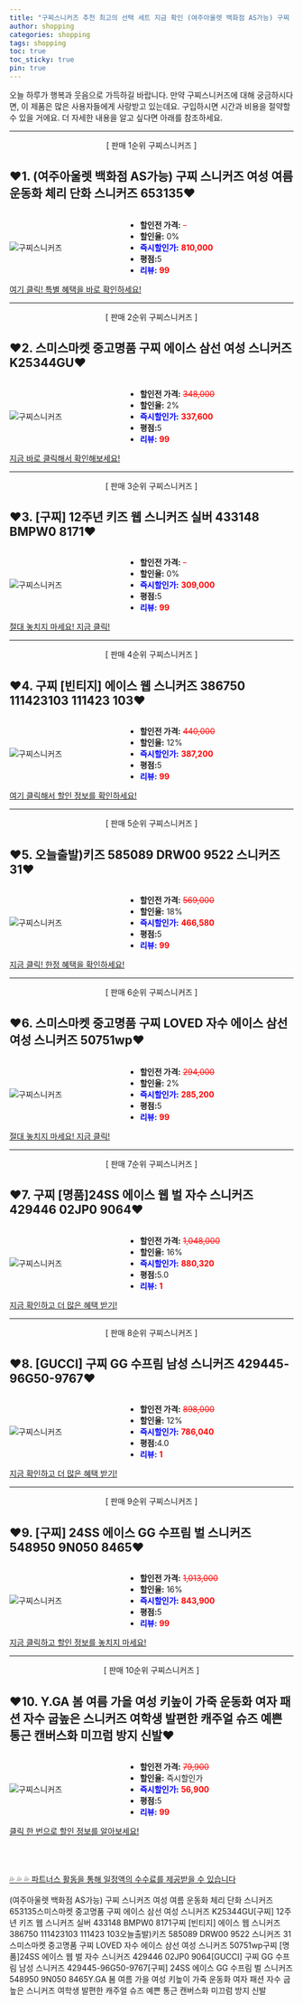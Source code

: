 ```yaml
---
title: "구찌스니커즈 추천 최고의 선택 세트 지금 확인 (여주아울렛 백화점 AS가능) 구찌 스니커즈"
author: shopping
categories: shopping
tags: shopping
toc: true
toc_sticky: true
pin: true
---
```

오늘 하루가 행복과 웃음으로 가득하길 바랍니다. 만약 구찌스니커즈에 대해 궁금하시다면,  이 제품은 많은 사용자들에게 사랑받고 있는데요. 구입하시면 시간과 비용을 절약할 수 있을 거에요. 더 자세한 내용을 알고 싶다면 아래를 참조하세요.

---
<p class="toplist" style="margin: 0 auto; display: block; width: fit-content;">[ 판매 1순위 구찌스니커즈 ]</p>

<h2><strong>❤️1. (여주아울렛 백화점 AS가능) 구찌 스니커즈 여성 여름 운동화 체리 단화 스니커즈 653135❤️</strong></h2>

<div style="display: flex; align-items: center;">
    <div style="flex: 0.4;">
        <img src="https://thumbnail7.coupangcdn.com/thumbnails/remote/230x230ex/image/vendor_inventory/48be/e297f8566673f55f1cb36831605576260749af6c2a22491ca6c827c2ffd9.jpeg" alt="구찌스니커즈" style="max-width: 100%;">
    </div>
    <div style="flex: 0.6; margin-left: 10px;">
        <ul>
            <li><strong>할인전 가격:</strong> <del style="color: red;">-</del></li>
            <li><strong>할인율:</strong> 0%</li>
            <li><span style='color:blue'><strong>즉시할인가:</strong></span> <span style='color:red'><strong>810,000</strong></span></li>
            <li><strong>평점:</strong>5</li>
            <li><span style='color:blue'><strong>리뷰:</strong></span> <span style='color:red'><strong>99</strong></span></li>
        </ul>
    </div>
</div>
<div class="center">
    <a href="https://selin100587001.github.io?lptag=AF9450613&subid=githubio&pageKey=7546546584&traceid=V0-153&itemId=19850360966&vendorItemId=86951571145" class="myButton">
        여기 클릭! 특별 혜택을 바로 확인하세요!
    </a>
</div>


---
<p class="toplist" style="margin: 0 auto; display: block; width: fit-content;">[ 판매 2순위 구찌스니커즈 ]</p>

<h2><strong>❤️2. 스미스마켓 중고명품 구찌 에이스 삼선 여성 스니커즈 K25344GU❤️</strong></h2>

<div style="display: flex; align-items: center;">
    <div style="flex: 0.4;">
        <img src="https://thumbnail10.coupangcdn.com/thumbnails/remote/230x230ex/image/vendor_inventory/c156/6af2ec50df2f3aef3c65d5036e9228556e0fa069abec984b16842e4cc2b7.jpg" alt="구찌스니커즈" style="max-width: 100%;">
    </div>
    <div style="flex: 0.6; margin-left: 10px;">
        <ul>
            <li><strong>할인전 가격:</strong> <del style="color: red;">348,000</del></li>
            <li><strong>할인율:</strong> 2%</li>
            <li><span style='color:blue'><strong>즉시할인가:</strong></span> <span style='color:red'><strong>337,600</strong></span></li>
            <li><strong>평점:</strong>5</li>
            <li><span style='color:blue'><strong>리뷰:</strong></span> <span style='color:red'><strong>99</strong></span></li>
        </ul>
    </div>
</div>
<div class="center">
    <a href="https://selin100587001.github.io?lptag=AF9450613&subid=githubio&pageKey=8008307898&traceid=V0-153&itemId=22332745594&vendorItemId=89378042480" class="myButton">
        지금 바로 클릭해서 확인해보세요!
    </a>
</div>


---
<p class="toplist" style="margin: 0 auto; display: block; width: fit-content;">[ 판매 3순위 구찌스니커즈 ]</p>

<h2><strong>❤️3. [구찌] 12주년 키즈 웹 스니커즈 실버 433148 BMPW0 8171❤️</strong></h2>

<div style="display: flex; align-items: center;">
    <div style="flex: 0.4;">
        <img src="https://thumbnail10.coupangcdn.com/thumbnails/remote/230x230ex/image/vendor_inventory/72d0/7159031441dc643deb1c429fab9b6ede9e0eb97d8febccc0414e46f8072b.jpg" alt="구찌스니커즈" style="max-width: 100%;">
    </div>
    <div style="flex: 0.6; margin-left: 10px;">
        <ul>
            <li><strong>할인전 가격:</strong> <del style="color: red;">-</del></li>
            <li><strong>할인율:</strong> 0%</li>
            <li><span style='color:blue'><strong>즉시할인가:</strong></span> <span style='color:red'><strong>309,000</strong></span></li>
            <li><strong>평점:</strong>5</li>
            <li><span style='color:blue'><strong>리뷰:</strong></span> <span style='color:red'><strong>99</strong></span></li>
        </ul>
    </div>
</div>
<div class="center">
    <a href="https://selin100587001.github.io?lptag=AF9450613&subid=githubio&pageKey=7360956465&traceid=V0-153&itemId=18964612307&vendorItemId=86090423549" class="myButton">
        절대 놓치지 마세요! 지금 클릭!
    </a>
</div>


---
<p class="toplist" style="margin: 0 auto; display: block; width: fit-content;">[ 판매 4순위 구찌스니커즈 ]</p>

<h2><strong>❤️4. 구찌 [빈티지] 에이스 웹 스니커즈 386750 111423103 111423 103❤️</strong></h2>

<div style="display: flex; align-items: center;">
    <div style="flex: 0.4;">
        <img src="https://thumbnail8.coupangcdn.com/thumbnails/remote/230x230ex/image/vendor_inventory/f5ae/876c0718edc2c528a0417d3aa48e8810cbf477b0374940a90b3e1c3316e0.jpg" alt="구찌스니커즈" style="max-width: 100%;">
    </div>
    <div style="flex: 0.6; margin-left: 10px;">
        <ul>
            <li><strong>할인전 가격:</strong> <del style="color: red;">440,000</del></li>
            <li><strong>할인율:</strong> 12%</li>
            <li><span style='color:blue'><strong>즉시할인가:</strong></span> <span style='color:red'><strong>387,200</strong></span></li>
            <li><strong>평점:</strong>5</li>
            <li><span style='color:blue'><strong>리뷰:</strong></span> <span style='color:red'><strong>99</strong></span></li>
        </ul>
    </div>
</div>
<div class="center">
    <a href="https://selin100587001.github.io?lptag=AF9450613&subid=githubio&pageKey=7724712511&traceid=V0-153&itemId=20741362036&vendorItemId=87857127714" class="myButton">
        여기 클릭해서 할인 정보를 확인하세요!
    </a>
</div>


---
<p class="toplist" style="margin: 0 auto; display: block; width: fit-content;">[ 판매 5순위 구찌스니커즈 ]</p>

<h2><strong>❤️5. 오늘출발)키즈 585089 DRW00 9522 스니커즈 31❤️</strong></h2>

<div style="display: flex; align-items: center;">
    <div style="flex: 0.4;">
        <img src="https://thumbnail6.coupangcdn.com/thumbnails/remote/230x230ex/image/vendor_inventory/85ad/7b878625602758c1dd480606ceb8be714c53ec3a1ba0a85e25fc546cb219.jpg" alt="구찌스니커즈" style="max-width: 100%;">
    </div>
    <div style="flex: 0.6; margin-left: 10px;">
        <ul>
            <li><strong>할인전 가격:</strong> <del style="color: red;">569,000</del></li>
            <li><strong>할인율:</strong> 18%</li>
            <li><span style='color:blue'><strong>즉시할인가:</strong></span> <span style='color:red'><strong>466,580</strong></span></li>
            <li><strong>평점:</strong>5</li>
            <li><span style='color:blue'><strong>리뷰:</strong></span> <span style='color:red'><strong>99</strong></span></li>
        </ul>
    </div>
</div>
<div class="center">
    <a href="https://selin100587001.github.io?lptag=AF9450613&subid=githubio&pageKey=7491429596&traceid=V0-153&itemId=19589902739&vendorItemId=89234746667" class="myButton">
        지금 클릭! 한정 혜택을 확인하세요!
    </a>
</div>


---
<p class="toplist" style="margin: 0 auto; display: block; width: fit-content;">[ 판매 6순위 구찌스니커즈 ]</p>

<h2><strong>❤️6. 스미스마켓 중고명품 구찌 LOVED 자수 에이스 삼선 여성 스니커즈 50751wp❤️</strong></h2>

<div style="display: flex; align-items: center;">
    <div style="flex: 0.4;">
        <img src="https://thumbnail9.coupangcdn.com/thumbnails/remote/230x230ex/image/vendor_inventory/1fa4/7c6198ac41d1e1fe454cd7f1d0d5d3e47de12947d5bc562d30be61461428.jpg" alt="구찌스니커즈" style="max-width: 100%;">
    </div>
    <div style="flex: 0.6; margin-left: 10px;">
        <ul>
            <li><strong>할인전 가격:</strong> <del style="color: red;">294,000</del></li>
            <li><strong>할인율:</strong> 2%</li>
            <li><span style='color:blue'><strong>즉시할인가:</strong></span> <span style='color:red'><strong>285,200</strong></span></li>
            <li><strong>평점:</strong>5</li>
            <li><span style='color:blue'><strong>리뷰:</strong></span> <span style='color:red'><strong>99</strong></span></li>
        </ul>
    </div>
</div>
<div class="center">
    <a href="https://selin100587001.github.io?lptag=AF9450613&subid=githubio&pageKey=8146993974&traceid=V0-153&itemId=23169500575&vendorItemId=90202268274" class="myButton">
        절대 놓치지 마세요! 지금 클릭!
    </a>
</div>


---
<p class="toplist" style="margin: 0 auto; display: block; width: fit-content;">[ 판매 7순위 구찌스니커즈 ]</p>

<h2><strong>❤️7. 구찌 [명품]24SS 에이스 웹 벌 자수 스니커즈 429446 02JP0 9064❤️</strong></h2>

<div style="display: flex; align-items: center;">
    <div style="flex: 0.4;">
        <img src="https://thumbnail6.coupangcdn.com/thumbnails/remote/230x230ex/image/vendor_inventory/47e4/fcc9fdb722d18076ae4d74b9857295f9085a9c88c0d0d08d33053adb164a.jpg" alt="구찌스니커즈" style="max-width: 100%;">
    </div>
    <div style="flex: 0.6; margin-left: 10px;">
        <ul>
            <li><strong>할인전 가격:</strong> <del style="color: red;">1,048,000</del></li>
            <li><strong>할인율:</strong> 16%</li>
            <li><span style='color:blue'><strong>즉시할인가:</strong></span> <span style='color:red'><strong>880,320</strong></span></li>
            <li><strong>평점:</strong>5.0</li>
            <li><span style='color:blue'><strong>리뷰:</strong></span> <span style='color:red'><strong>1</strong></span></li>
        </ul>
    </div>
</div>
<div class="center">
    <a href="https://selin100587001.github.io?lptag=AF9450613&subid=githubio&pageKey=7941649038&traceid=V0-153&itemId=21875606163&vendorItemId=88923729423" class="myButton">
        지금 확인하고 더 많은 혜택 받기!
    </a>
</div>


---
<p class="toplist" style="margin: 0 auto; display: block; width: fit-content;">[ 판매 8순위 구찌스니커즈 ]</p>

<h2><strong>❤️8. [GUCCI] 구찌 GG 수프림 남성 스니커즈 429445-96G50-9767❤️</strong></h2>

<div style="display: flex; align-items: center;">
    <div style="flex: 0.4;">
        <img src="https://thumbnail7.coupangcdn.com/thumbnails/remote/230x230ex/image/vendor_inventory/4b79/476db800002b9cac7c6d9b4dfee881c99e298101b7c31a87f5118618c6aa.jpg" alt="구찌스니커즈" style="max-width: 100%;">
    </div>
    <div style="flex: 0.6; margin-left: 10px;">
        <ul>
            <li><strong>할인전 가격:</strong> <del style="color: red;">898,000</del></li>
            <li><strong>할인율:</strong> 12%</li>
            <li><span style='color:blue'><strong>즉시할인가:</strong></span> <span style='color:red'><strong>786,040</strong></span></li>
            <li><strong>평점:</strong>4.0</li>
            <li><span style='color:blue'><strong>리뷰:</strong></span> <span style='color:red'><strong>1</strong></span></li>
        </ul>
    </div>
</div>
<div class="center">
    <a href="https://selin100587001.github.io?lptag=AF9450613&subid=githubio&pageKey=7827664814&traceid=V0-153&itemId=21280924158&vendorItemId=88395970421" class="myButton">
        지금 확인하고 더 많은 혜택 받기!
    </a>
</div>


---
<p class="toplist" style="margin: 0 auto; display: block; width: fit-content;">[ 판매 9순위 구찌스니커즈 ]</p>

<h2><strong>❤️9. [구찌] 24SS 에이스 GG 수프림 벌 스니커즈 548950 9N050 8465❤️</strong></h2>

<div style="display: flex; align-items: center;">
    <div style="flex: 0.4;">
        <img src="https://thumbnail7.coupangcdn.com/thumbnails/remote/230x230ex/image/vendor_inventory/a42c/7a75d67d18f39f3c6639471fdbf79efd824a4bce7ea3d682b6ba5ac1f190.jpg" alt="구찌스니커즈" style="max-width: 100%;">
    </div>
    <div style="flex: 0.6; margin-left: 10px;">
        <ul>
            <li><strong>할인전 가격:</strong> <del style="color: red;">1,013,000</del></li>
            <li><strong>할인율:</strong> 16%</li>
            <li><span style='color:blue'><strong>즉시할인가:</strong></span> <span style='color:red'><strong>843,900</strong></span></li>
            <li><strong>평점:</strong>5</li>
            <li><span style='color:blue'><strong>리뷰:</strong></span> <span style='color:red'><strong>99</strong></span></li>
        </ul>
    </div>
</div>
<div class="center">
    <a href="https://selin100587001.github.io?lptag=AF9450613&subid=githubio&pageKey=7945792713&traceid=V0-153&itemId=21906004540&vendorItemId=88987486386" class="myButton">
        지금 클릭하고 할인 정보를 놓치지 마세요!
    </a>
</div>


---
<p class="toplist" style="margin: 0 auto; display: block; width: fit-content;">[ 판매 10순위 구찌스니커즈 ]</p>

<h2><strong>❤️10. Y.GA 봄 여름 가을 여성 키높이 가죽 운동화 여자 패션 자수 굽높은 스니커즈 여학생 발편한 캐주얼 슈즈 예쁜 통근 캔버스화 미끄럼 방지 신발❤️</strong></h2>

<div style="display: flex; align-items: center;">
    <div style="flex: 0.4;">
        <img src="https://thumbnail7.coupangcdn.com/thumbnails/remote/230x230ex/image/vendor_inventory/113e/e927af4b9e81c2cba5e1cab0861cebc575c89150f3bdcbbeae1097c0ee96.jpg" alt="구찌스니커즈" style="max-width: 100%;">
    </div>
    <div style="flex: 0.6; margin-left: 10px;">
        <ul>
            <li><strong>할인전 가격:</strong> <del style="color: red;">79,900</del></li>
            <li><strong>할인율:</strong> 즉시할인가</li>
            <li><span style='color:blue'><strong>즉시할인가:</strong></span> <span style='color:red'><strong>56,900</strong></span></li>
            <li><strong>평점:</strong>5</li>
            <li><span style='color:blue'><strong>리뷰:</strong></span> <span style='color:red'><strong>99</strong></span></li>
        </ul>
    </div>
</div>
<div class="center">
    <a href="https://selin100587001.github.io?lptag=AF9450613&subid=githubio&pageKey=8145272996&traceid=V0-153&itemId=23156768083&vendorItemId=90189574842" class="myButton">
        클릭 한 번으로 할인 정보를 알아보세요!
    </a>
</div>

<br><br><br>[💦 💦 💦 파트너스 활동을 통해 일정액의 수수료를 제공받을 수 있습니다](https://link.coupang.com/a/bcpT2c)<br><br>(여주아울렛 백화점 AS가능) 구찌 스니커즈 여성 여름 운동화 체리 단화 스니커즈 653135스미스마켓 중고명품 구찌 에이스 삼선 여성 스니커즈 K25344GU[구찌] 12주년 키즈 웹 스니커즈 실버 433148 BMPW0 8171구찌 [빈티지] 에이스 웹 스니커즈 386750 111423103 111423 103오늘출발)키즈 585089 DRW00 9522 스니커즈 31스미스마켓 중고명품 구찌 LOVED 자수 에이스 삼선 여성 스니커즈 50751wp구찌 [명품]24SS 에이스 웹 벌 자수 스니커즈 429446 02JP0 9064[GUCCI] 구찌 GG 수프림 남성 스니커즈 429445-96G50-9767[구찌] 24SS 에이스 GG 수프림 벌 스니커즈 548950 9N050 8465Y.GA 봄 여름 가을 여성 키높이 가죽 운동화 여자 패션 자수 굽높은 스니커즈 여학생 발편한 캐주얼 슈즈 예쁜 통근 캔버스화 미끄럼 방지 신발